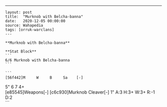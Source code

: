 ---
    layout: post
    title:  "Murknob with Belcha-banna"
    date:   2020-12-05 00:00:00
    source: Wahapedia
    tags: [orruk-warclans]
    ---
    
    **Murknob with Belcha-banna**
    
    **Stat Block**
    ```
    6/6 Murknob with Belcha-banna
    ```
    
    ```
    [56f442]M     W     B     Sa    [-]
5"    6     7     4+    
[e85545]Weapons[-]
[c6c930]Murknob Cleaver[-]
1"     A:3    H:3+   W:3+   R:-1   D:2   
    ```
    
    
    